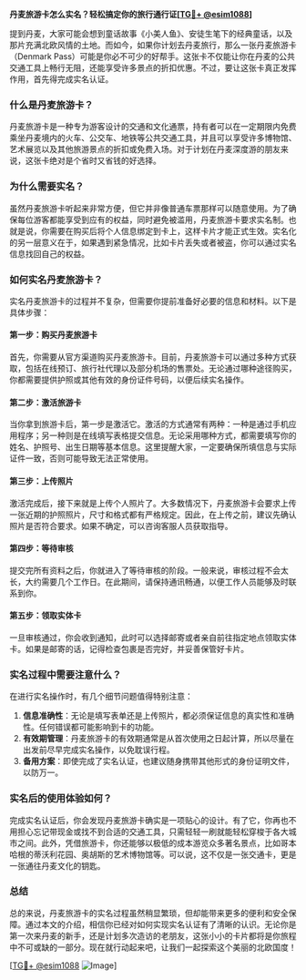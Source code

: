 **丹麦旅游卡怎么实名？轻松搞定你的旅行通行证[[TG💪+ @esim1088](https://t.me/s/esim1088)]**

提到丹麦，大家可能会想到童话故事《小美人鱼》、安徒生笔下的经典童话，以及那片充满北欧风情的土地。而如今，如果你计划去丹麦旅行，那么一张丹麦旅游卡（Denmark Pass）可能是你必不可少的好帮手。这张卡不仅能让你在丹麦的公共交通工具上畅行无阻，还能享受许多景点的折扣优惠。不过，要让这张卡真正发挥作用，首先得完成实名认证。

### 什么是丹麦旅游卡？

丹麦旅游卡是一种专为游客设计的交通和文化通票，持有者可以在一定期限内免费乘坐丹麦境内的火车、公交车、地铁等公共交通工具，并且可以享受许多博物馆、艺术展览以及其他旅游景点的折扣或免费入场。对于计划在丹麦深度游的朋友来说，这张卡绝对是个省时又省钱的好选择。

### 为什么需要实名？

虽然丹麦旅游卡听起来非常方便，但它并非像普通车票那样可以随意使用。为了确保每位游客都能享受到应有的权益，同时避免被滥用，丹麦旅游卡要求实名制。也就是说，你需要在购买后将个人信息绑定到卡上，这样卡片才能正式生效。实名化的另一层意义在于，如果遇到紧急情况，比如卡片丢失或者被盗，你可以通过实名信息找回自己的权益。

### 如何实名丹麦旅游卡？

实名丹麦旅游卡的过程并不复杂，但需要你提前准备好必要的信息和材料。以下是具体步骤：

#### 第一步：购买丹麦旅游卡

首先，你需要从官方渠道购买丹麦旅游卡。目前，丹麦旅游卡可以通过多种方式获取，包括在线预订、旅行社代理以及部分机场的售票处。无论通过哪种途径购买，你都需要提供护照或其他有效的身份证件号码，以便后续实名操作。

#### 第二步：激活旅游卡

当你拿到旅游卡后，第一步是激活它。激活的方式通常有两种：一种是通过手机应用程序；另一种则是在线填写表格提交信息。无论采用哪种方式，都需要填写你的姓名、护照号、出生日期等基本信息。这里提醒大家，一定要确保所填信息与实际证件一致，否则可能导致无法正常使用。

#### 第三步：上传照片

激活完成后，接下来就是上传个人照片了。大多数情况下，丹麦旅游卡会要求上传一张近期的护照照片，尺寸和格式都有严格规定。因此，在上传之前，建议先确认照片是否符合要求。如果不确定，可以咨询客服人员获取指导。

#### 第四步：等待审核

提交完所有资料之后，你就进入了等待审核的阶段。一般来说，审核过程不会太长，大约需要几个工作日。在此期间，请保持通讯畅通，以便工作人员能够及时联系到你。

#### 第五步：领取实体卡

一旦审核通过，你会收到通知，此时可以选择邮寄或者亲自前往指定地点领取实体卡。如果是邮寄的话，记得检查包裹是否完好，并妥善保管好卡片。

### 实名过程中需要注意什么？

在进行实名操作时，有几个细节问题值得特别注意：

1. **信息准确性**：无论是填写表单还是上传照片，都必须保证信息的真实性和准确性。任何错误都可能影响到卡的功能。
2. **有效期管理**：丹麦旅游卡的有效期通常是从首次使用之日起计算，所以尽量在出发前尽早完成实名操作，以免耽误行程。
3. **备用方案**：即使完成了实名认证，也建议随身携带其他形式的身份证明文件，以防万一。

### 实名后的使用体验如何？

完成实名认证后，你会发现丹麦旅游卡确实是一项贴心的设计。有了它，你再也不用担心忘记带现金或找不到合适的交通工具，只需轻轻一刷就能轻松穿梭于各大城市之间。此外，凭借旅游卡，你还能够以极低的成本游览众多著名景点，比如哥本哈根的蒂沃利花园、奥胡斯的艺术博物馆等。可以说，这不仅是一张交通卡，更是一张通往丹麦文化的钥匙。

### 总结

总的来说，丹麦旅游卡的实名过程虽然稍显繁琐，但却能带来更多的便利和安全保障。通过本文的介绍，相信你已经对如何实现实名认证有了清晰的认识。无论你是第一次来丹麦的新手，还是计划多次造访的老朋友，这张小小的卡片都将是你旅程中不可或缺的一部分。现在就行动起来吧，让我们一起探索这个美丽的北欧国度！

[[TG💪+ @esim1088](https://t.me/s/esim1088) ![Image](https://i.postimg.cc/4NQfJmqS/Snipaste-2025-05-13-00-14-12.png)]